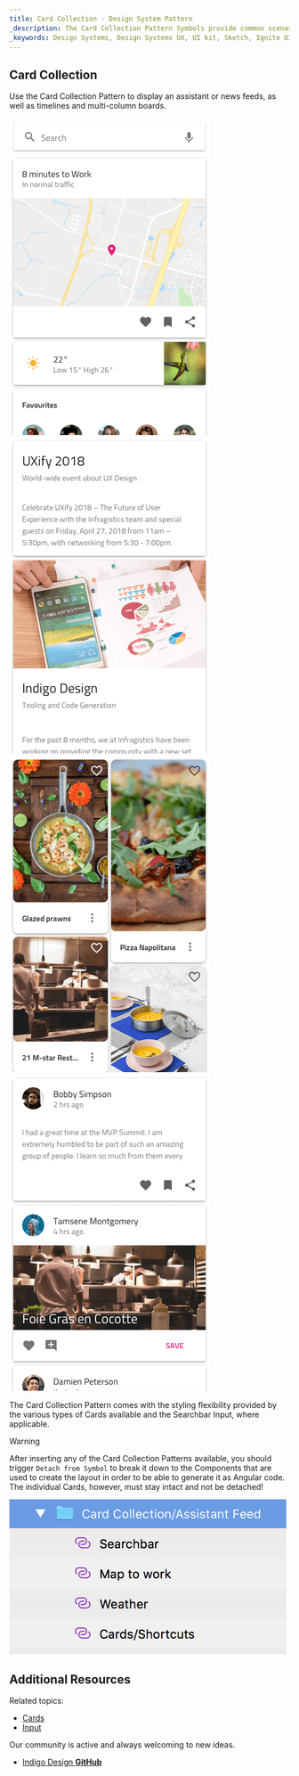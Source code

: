 ```yaml
---
title: Card Collection - Design System Pattern
_description: The Card Collection Pattern Symbols provide common scenarios for using Cards. 
_keywords: Design Systems, Design Systems UX, UI kit, Sketch, Ignite UI for Angular, Sketch to Angular, Sketch to Angular, Angular, Angular Design System, Export code from Sketch, Design Kits for Angular, Sketch HTML, Sketch to HTML, Sketch UI kits
---
```


## Card Collection

Use the Card Collection Pattern to display an assistant or news feeds, as well as timelines and multi-column boards.

<img src="../images/cardcol_demo_assistant.png" srcset="../images/cardcol_demo_assistant@2x.png 2x" />
<img src="../images/cardcol_demo_news.png" srcset="../images/cardcol_demo_news@2x.png 2x" />
<img src="../images/cardcol_demo_pins.png" srcset="../images/cardcol_demo_pins@2x.png 2x" />
<img src="../images/cardcol_demo_timeline.png" srcset="../images/cardcol_demo_timeline@2x.png 2x" />

The Card Collection Pattern comes with the styling flexibility provided by the various types of Cards available and the Searchbar Input, where applicable.

> [!WARNING]
> After inserting any of the Card Collection Patterns available, you should trigger `Detach from Symbol` to break it down to the Components that are used to create the layout in order to be able to generate it as Angular code. The individual Cards, however, must stay intact and not be detached!

<img src="../images/card_collection_detach.png" />

## Additional Resources

Related topics:

- [Cards](cards.md)
- [Input](input.md)
  <div class="divider--half"></div>

Our community is active and always welcoming to new ideas.

- [Indigo Design **GitHub**](https://github.com/IgniteUI/design-system-docfx)
